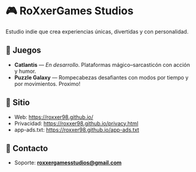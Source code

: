 # 🎮 RoXxerGames Studios

Estudio indie que crea experiencias únicas, divertidas y con personalidad.

## 🚀 Juegos
- **Catlantis** — _En desarrollo_. Plataformas mágico–sarcasticón con acción y humor.
- **Puzzle Galaxy** — Rompecabezas desafiantes con modos por tiempo y por movimientos. Proximo!

## 🔗 Sitio
- Web: https://roxxer98.github.io/
- Privacidad: https://roxxer98.github.io/privacy.html
- app-ads.txt: https://roxxer98.github.io/app-ads.txt

## 📩 Contacto
- Soporte: **roxxergamesstudios@gmail.com**



